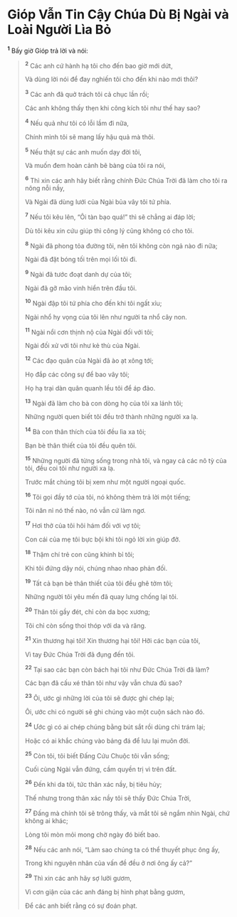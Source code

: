 # Gióp Vẫn Tin Cậy Chúa Dù Bị Ngài và Loài Người Lìa Bỏ
<sup><b>1</b></sup> Bấy giờ Gióp trả lời và nói:


> <sup><b>2</b></sup> Các anh cứ hành hạ tôi cho đến bao giờ mới dứt,
> 
> Và dùng lời nói để đay nghiến tôi cho đến khi nào mới thôi?
> 
> <sup><b>3</b></sup> Các anh đã quở trách tôi cả chục lần rồi;
> 
> Các anh không thấy thẹn khi công kích tôi như thế hay sao?
> 
> <sup><b>4</b></sup> Nếu quả như tôi có lỗi lầm đi nữa,
> 
> Chính mình tôi sẽ mang lấy hậu quả mà thôi.
> 
> <sup><b>5</b></sup> Nếu thật sự các anh muốn dạy đời tôi,
> 
> Và muốn đem hoàn cảnh bẽ bàng của tôi ra nói,
> 
> <sup><b>6</b></sup> Thì xin các anh hãy biết rằng chính Ðức Chúa Trời đã làm cho tôi ra nông nỗi nầy,
> 
> Và Ngài đã dùng lưới của Ngài bủa vây tôi tứ phía.
> 
> <sup><b>7</b></sup> Nếu tôi kêu lên, “Ôi tàn bạo quá!” thì sẽ chẳng ai đáp lời;
> 
> Dù tôi kêu xin cứu giúp thì công lý cũng không có cho tôi.
> 
> <sup><b>8</b></sup> Ngài đã phong tỏa đường tôi, nên tôi không còn ngả nào đi nữa;
> 
> Ngài đã đặt bóng tối trên mọi lối tôi đi.
> 
> <sup><b>9</b></sup> Ngài đã tước đoạt danh dự của tôi;
> 
> Ngài đã gỡ mão vinh hiển trên đầu tôi.
> 
> <sup><b>10</b></sup> Ngài đập tôi tứ phía cho đến khi tôi ngất xỉu;
> 
> Ngài nhổ hy vọng của tôi lên như người ta nhổ cây non.
> 
> <sup><b>11</b></sup> Ngài nổi cơn thịnh nộ của Ngài đối với tôi;
> 
> Ngài đối xử với tôi như kẻ thù của Ngài.
> 
> <sup><b>12</b></sup> Các đạo quân của Ngài đã ào ạt xông tới;
> 
> Họ đắp các công sự để bao vây tôi;
> 
> Họ hạ trại dàn quân quanh lều tôi để áp đảo.
> 
> <sup><b>13</b></sup> Ngài đã làm cho bà con dòng họ của tôi xa lánh tôi;
> 
> Những người quen biết tôi đều trở thành những người xa lạ.
> 
> <sup><b>14</b></sup> Bà con thân thích của tôi đều lìa xa tôi;
> 
> Bạn bè thân thiết của tôi đều quên tôi.
> 
> <sup><b>15</b></sup> Những người đã từng sống trong nhà tôi, và ngay cả các nô tỳ của tôi, đều coi tôi như người xa lạ.
> 
> Trước mắt chúng tôi bị xem như một người ngoại quốc.
> 
> <sup><b>16</b></sup> Tôi gọi đầy tớ của tôi, nó không thèm trả lời một tiếng;
> 
> Tôi năn nỉ nó thế nào, nó vẫn cứ làm ngơ.
> 
> <sup><b>17</b></sup> Hơi thở của tôi hôi hám đối với vợ tôi;
> 
> Con cái của mẹ tôi bực bội khi tôi ngỏ lời xin giúp đỡ.
> 
> <sup><b>18</b></sup> Thậm chí trẻ con cũng khinh bỉ tôi;
> 
> Khi tôi đứng dậy nói, chúng nhao nhao phản đối.
> 
> <sup><b>19</b></sup> Tất cả bạn bè thân thiết của tôi đều ghê tởm tôi;
> 
> Những người tôi yêu mến đã quay lưng chống lại tôi.
> 
> <sup><b>20</b></sup> Thân tôi gầy đét, chỉ còn da bọc xương;
> 
> Tôi chỉ còn sống thoi thóp với da và răng.
> 
> <sup><b>21</b></sup> Xin thương hại tôi! Xin thương hại tôi! Hỡi các bạn của tôi,
> 
> Vì tay Ðức Chúa Trời đã đụng đến tôi.
> 
> <sup><b>22</b></sup> Tại sao các bạn còn bách hại tôi như Ðức Chúa Trời đã làm?
> 
> Các bạn đã cấu xé thân tôi như vậy vẫn chưa đủ sao?
> 
> <sup><b>23</b></sup> Ôi, ước gì những lời của tôi sẽ được ghi chép lại;
> 
> Ôi, ước chi có người sẽ ghi chúng vào một cuộn sách nào đó.
> 
> <sup><b>24</b></sup> Ước gì có ai chép chúng bằng bút sắt rồi dùng chì trám lại;
> 
> Hoặc có ai khắc chúng vào bảng đá để lưu lại muôn đời.
> 
> <sup><b>25</b></sup> Còn tôi, tôi biết Ðấng Cứu Chuộc tôi vẫn sống;
> 
> Cuối cùng Ngài vẫn đứng, cầm quyền trị vì trên đất.
> 
> <sup><b>26</b></sup> Ðến khi da tôi, tức thân xác nầy, bị tiêu hủy;
> 
> Thế nhưng trong thân xác nầy tôi sẽ thấy Ðức Chúa Trời,
> 
> <sup><b>27</b></sup> Ðấng mà chính tôi sẽ trông thấy, và mắt tôi sẽ ngắm nhìn Ngài, chứ không ai khác;
> 
> Lòng tôi mòn mỏi mong chờ ngày đó biết bao.
> 
> <sup><b>28</b></sup> Nếu các anh nói, “Làm sao chúng ta có thể thuyết phục ông ấy,
> 
> Trong khi nguyên nhân của vấn đề đều ở nơi ông ấy cả?”
> 
> <sup><b>29</b></sup> Thì xin các anh hãy sợ lưỡi gươm,
> 
> Vì cơn giận của các anh đáng bị hình phạt bằng gươm,
> 
> Ðể các anh biết rằng có sự đoán phạt.
>